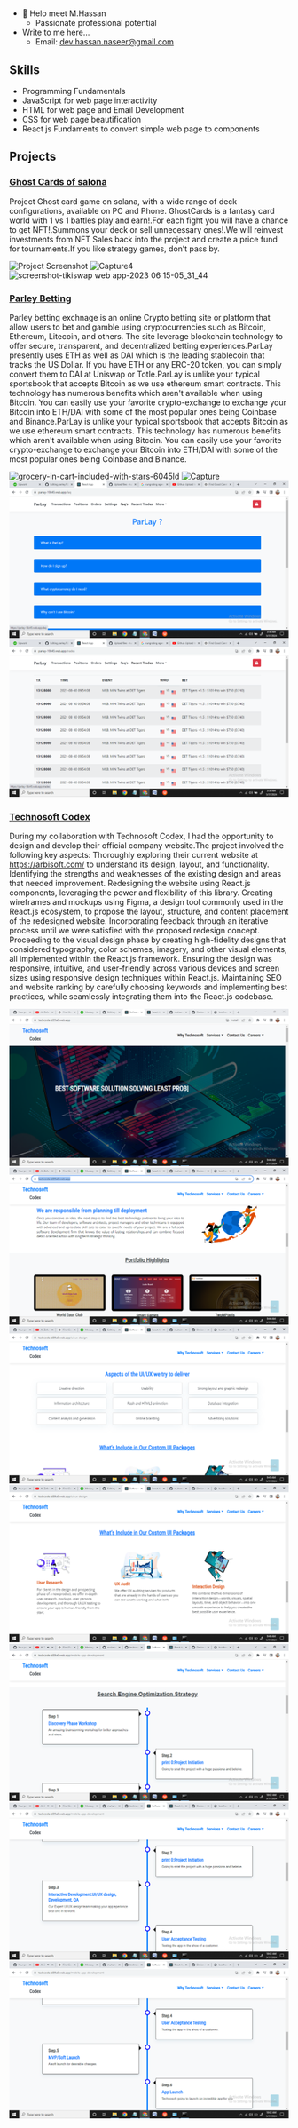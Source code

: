 #
- 👋 Helo meet M.Hassan
  - Passionate professional potential
- Write to me here...
  - Email: dev.hassan.naseer@gmail.com

## Skills

- Programming Fundamentals
- JavaScript for web page interactivity
- HTML for web page and Email Development
- CSS for web page beautification
- React js Fundaments to convert simple web page to components

## Projects
### [Ghost Cards of salona](https://github.com/muhammad-hassan-naseer/ghost-cards)

Project Ghost card game on solana, with a wide range of deck configurations, available on PC and Phone. GhostCards is a fantasy card world with 1 vs 1 battles play and earn!.For each fight you will have a chance to get NFT!.Summons your deck or sell unnecessary ones!.We will reinvest investments from NFT Sales back into the project and create a price fund for tournaments.If you like strategy games, don’t pass by.

![Project Screenshot](https://github.com/muhammad-hassan-naseer/ghost-cards/assets/136330886/a4367087-530b-4efc-a74d-8482be7fa72b)
![Capture4](https://github.com/muhammad-hassan-naseer/ghost-cards/assets/136330886/e1b93b17-aeca-4cea-bdb8-4b81204a0459)
![screenshot-tikiswap web app-2023 06 15-05_31_44](https://github.com/muhammad-hassan-naseer/ghost-cards/assets/136330886/e8833366-f034-4776-bf4f-ad4b8540978b)

### [Parley Betting](https://github.com/muhammad-hassan-naseer/parley)

Parley betting exchnage is an online Crypto betting site or platform that allow users to bet and gamble using cryptocurrencies such as Bitcoin, Ethereum, Litecoin, and others. The site leverage blockchain technology to offer secure, transparent, and decentralized betting experiences.ParLay presently uses ETH as well as DAI which is the leading stablecoin that tracks the US Dollar. If you have ETH or any ERC-20 token, you can simply convert them to DAI at Uniswap or Totle.ParLay is unlike your typical sportsbook that accepts Bitcoin as we use ethereum smart contracts. This technology has numerous benefits which aren't available when using Bitcoin. You can easily use your favorite crypto-exchange to exchange your Bitcoin into ETH/DAI with some of the most popular ones being Coinbase and Binance.ParLay is unlike your typical sportsbook that accepts Bitcoin as we use ethereum smart contracts. This technology has numerous benefits which aren't available when using Bitcoin. You can easily use your favorite crypto-exchange to exchange your Bitcoin into ETH/DAI with some of the most popular ones being Coinbase and Binance.


![grocery-in-cart-included-with-stars-6045ld](https://github.com/muhammad-hassan-naseer/parley/assets/136330886/fef71444-762d-41ce-a7ab-2adcb0ba691a)
![Capture](https://github.com/muhammad-hassan-naseer/parley/assets/136330886/9bb5ad5d-6d0c-4168-b129-c0eaf975f71d)
![Capture](https://github.com/muhammad-hassan-naseer/muhammad-hassan-naseer/blob/main/Screenshot%20(302).png)
![Capture](https://github.com/muhammad-hassan-naseer/muhammad-hassan-naseer/blob/main/Screenshot%20(303).png)

### [Technosoft Codex](https://github.com/muhammad-hassan-naseer/technosoftCodex)

During my collaboration with Technosoft Codex, I had the opportunity to design and develop their official company website.The project involved the following key aspects:
Thoroughly exploring their current website at https://arbisoft.com/ to understand its design, layout, and functionality.
Identifying the strengths and weaknesses of the existing design and areas that needed improvement.
Redesigning the website using React.js components, leveraging the power and flexibility of this library.
Creating wireframes and mockups using Figma, a design tool commonly used in the React.js ecosystem, to propose the layout, structure, and content placement of the redesigned website.
Incorporating feedback through an iterative process until we were satisfied with the proposed redesign concept.
Proceeding to the visual design phase by creating high-fidelity designs that considered typography, color schemes, imagery, and other visual elements, all implemented within the React.js framework.
Ensuring the design was responsive, intuitive, and user-friendly across various devices and screen sizes using responsive design techniques within React.js.
Maintaining SEO and website ranking by carefully choosing keywords and implementing best practices, while seamlessly integrating them into the React.js codebase.


![grocery-in-cart-included-with-stars-6045ld](https://github.com/muhammad-hassan-naseer/technosoftCodex/blob/main/Screenshot%20(304).png)
![Capture](https://github.com/muhammad-hassan-naseer/technosoftCodex/blob/main/Screenshot%20(308).png)
![Capture](https://github.com/muhammad-hassan-naseer/technosoftCodex/blob/main/Screenshot%20(312).png)
![Capture](https://github.com/muhammad-hassan-naseer/technosoftCodex/blob/main/Screenshot%20(313).png)
![Capture](https://github.com/muhammad-hassan-naseer/technosoftCodex/blob/main/Screenshot%20(316).png)
![Capture](https://github.com/muhammad-hassan-naseer/technosoftCodex/blob/main/Screenshot%20(317).png)
![Capture](https://github.com/muhammad-hassan-naseer/technosoftCodex/blob/main/Screenshot%20(318).png)


